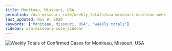 ```yaml
---
title: Moniteau, Missouri, USA
permalink: /usa-missouri-cole/weekly_totals/usa-missouri-moniteau-weekly_totals.html
last_updated: Nov 9, 2020
keywords: ["Moniteau, Missouri, USA", "weekly totals"]
sidebar: usa-missouri-cole_sidebar
---
```


![Weekly Totals of Confirmed Cases for Moniteau, Missouri, USA](/covid_tracker/images/graphs/usa-missouri-moniteau-weekly_totals_graph.png)

